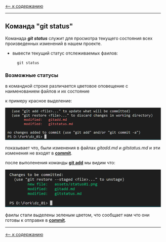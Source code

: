 [<-- к содержанию](./readme.md)

---

## Команда __"git status"__
Команада ___git status___ служит для просмотра текущего состояния всех произведенных изменений в нашем проекте.



* вывести текущий статус отслеживаемых фаилов:

        git status

### Возможные статусы

в командной строке различается цветовое оповещение с наименованием файлов и их состояние

к примеру красное выделение:

![](./assets/status01.png)

показывает что, были изменения в файлах _gitadd.md_ и _gitstatus.md_ и эти изменения не входят в [__commit__](./gitcommit.md).

после выполенения команды [__git add__](./gitadd.md) мы видим что:

![](./assets/status02.png)

фаилы стали выделены зеленым цветом, что сообщает нам что они готовы к отправке в [__commit__](./gitcommit.md).

---

[<-- к содержанию](./readme.md)